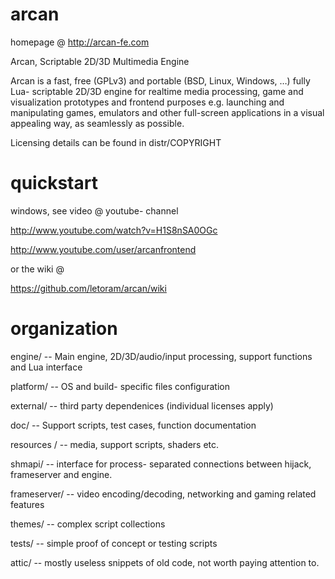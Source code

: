 arcan
=====
homepage @ http://arcan-fe.com

Arcan, Scriptable 2D/3D Multimedia Engine

Arcan is a fast, free (GPLv3) and portable (BSD, Linux, Windows, …) fully Lua- scriptable 2D/3D engine for realtime media processing, game and visualization prototypes and frontend purposes e.g. launching and manipulating games, emulators and other full-screen applications in a visual appealing way, as seamlessly as possible.

Licensing details can be found in distr/COPYRIGHT

quickstart
=====
windows, see video @ youtube- channel 

  http://www.youtube.com/watch?v=H1S8nSA0OGc

  http://www.youtube.com/user/arcanfrontend
  
or the wiki @

https://github.com/letoram/arcan/wiki

organization
=====

 engine/ -- Main engine, 2D/3D/audio/input processing, support functions and Lua interface

 platform/ -- OS and build- specific files configuration

 external/ -- third party dependenices (individual licenses apply)

 doc/ -- Support scripts, test cases, function documentation

 resources / -- media, support scripts, shaders etc. 

 shmapi/ -- interface for process- separated connections between hijack, frameserver and engine.

 frameserver/ -- video encoding/decoding, networking and gaming related features

 themes/ -- complex script collections

 tests/ -- simple proof of concept or testing scripts

 attic/ -- mostly useless snippets of old code, not worth paying attention to.

